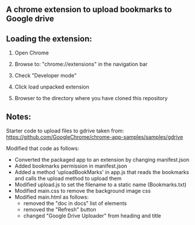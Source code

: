 A chrome extension to upload bookmarks to Google drive
-------------------------------------------------------

Loading the extension:
----------------------

1) Open Chrome

2) Browse to: "chrome://extensions" in the navigation bar

3) Check "Developer mode"

4) Click load unpacked extension

5) Browser to the directory where you have cloned this repository


Notes:
------
Starter code to upload files to gdrive taken from:
https://github.com/GoogleChrome/chrome-app-samples/samples/gdrive

Modified that code as follows:
- Converted the packaged app to an extension by changing manifest.json
- Added bookmarks permission in manifest.json
- Added a method 'uploadBookMarks' in app.js that reads the bookmarks
  and calls the upload method to upload them
- Modified upload.js to set the filename to a static name (Bookmarks.txt)
- Modified main.css to remove the background image css
- Modified main.html as follows:
  - removed the "doc in docs" list of elements
  - removed the "Refresh" button
  - changed "Google Drive Uploader" from heading and title


